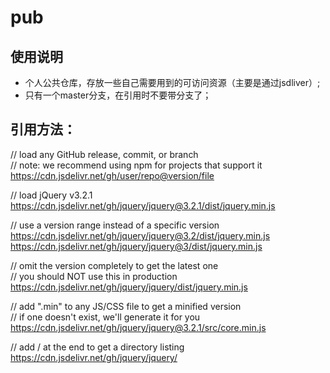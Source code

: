 # pub
## 使用说明
- 个人公共仓库，存放一些自己需要用到的可访问资源（主要是通过jsdliver）;
- 只有一个master分支，在引用时不要带分支了；

## 引用方法：

// load any GitHub release, commit, or branch  
// note: we recommend using npm for projects that support it  
https://cdn.jsdelivr.net/gh/user/repo@version/file


// load jQuery v3.2.1  
https://cdn.jsdelivr.net/gh/jquery/jquery@3.2.1/dist/jquery.min.js


// use a version range instead of a specific version  
https://cdn.jsdelivr.net/gh/jquery/jquery@3.2/dist/jquery.min.js  
https://cdn.jsdelivr.net/gh/jquery/jquery@3/dist/jquery.min.js


// omit the version completely to get the latest one  
// you should NOT use this in production  
https://cdn.jsdelivr.net/gh/jquery/jquery/dist/jquery.min.js


// add ".min" to any JS/CSS file to get a minified version  
// if one doesn't exist, we'll generate it for you  
https://cdn.jsdelivr.net/gh/jquery/jquery@3.2.1/src/core.min.js


// add / at the end to get a directory listing  
https://cdn.jsdelivr.net/gh/jquery/jquery/